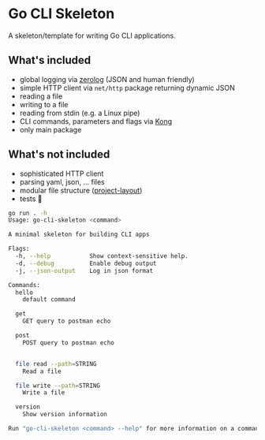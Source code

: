 # Go CLI Skeleton

A skeleton/template for writing Go CLI applications.

## What's included

- global logging via [zerolog](https://github.com/rs/zerolog) (JSON and human friendly)
- simple HTTP client via `net/http` package returning dynamic JSON
- reading a file
- writing to a file
- reading from stdin (e.g. a Linux pipe)
- CLI commands, parameters and flags via [Kong](https://github.com/alecthomas/kong)
- only main package

## What's not included

- sophisticated HTTP client
- parsing yaml, json, ... files
- modular file structure ([project-layout](https://github.com/golang-standards/project-layout))
- tests 😬

```sh
go run . -h
Usage: go-cli-skeleton <command>

A minimal skeleton for building CLI apps

Flags:
  -h, --help           Show context-sensitive help.
  -d, --debug          Enable debug output
  -j, --json-output    Log in json format

Commands:
  hello
    default command

  get
    GET query to postman echo

  post
    POST query to postman echo


  file read --path=STRING
    Read a file

  file write --path=STRING
    Write a file

  version
    Show version information

Run "go-cli-skeleton <command> --help" for more information on a command.
```
